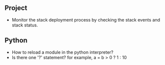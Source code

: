 
## Project
- Monitor the stack deployment process by checking the stack events and stack status.

## Python
- How to reload a module in the python interpreter?
- Is there one '?' statement? for example, a = b > 0 ? 1 : 10
